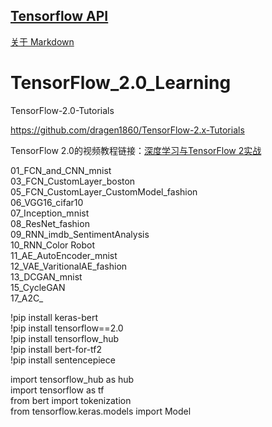 ## [Tensorflow API](https://www.tensorflow.org/api_docs/python/tf/transpose)

[关于 Markdown](https://xianbai.me/learn-md/article/syntax/paragraphs-and-line-breaks.html)  

# TensorFlow_2.0_Learning
TensorFlow-2.0-Tutorials

https://github.com/dragen1860/TensorFlow-2.x-Tutorials

TensorFlow 2.0的视频教程链接：[深度学习与TensorFlow 2实战](https://study.163.com/course/courseMain.htm?share=2&shareId=480000001847407&courseId=1209092816&_trace_c_p_k2_=dca16f8fd11a4525bac8c89f779b2cfa)
 

01_FCN_and_CNN_mnist  
03_FCN_CustomLayer_boston  
05_FCN_CustomLayer_CustomModel_fashion  
06_VGG16_cifar10  
07_Inception_mnist  
08_ResNet_fashion  
09_RNN_imdb_SentimentAnalysis  
10_RNN_Color Robot  
11_AE_AutoEncoder_mnist  
12_VAE_VaritionalAE_fashion  
13_DCGAN_mnist  
15_CycleGAN  
17_A2C_  





!pip install keras-bert  
!pip install tensorflow==2.0  
!pip install tensorflow_hub  
!pip install bert-for-tf2  
!pip install sentencepiece  


import tensorflow_hub as hub  
import tensorflow as tf  
from bert import tokenization  
from tensorflow.keras.models import Model   
